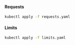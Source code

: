 #### Requests

```bash
kubectl apply -f requests.yaml
```

#### Limits

```bash
kubectl apply -f limits.yaml
```